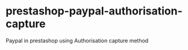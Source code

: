 prestashop-paypal-authorisation-capture
=======================================

Paypal in prestashop using Authorisation capture method
